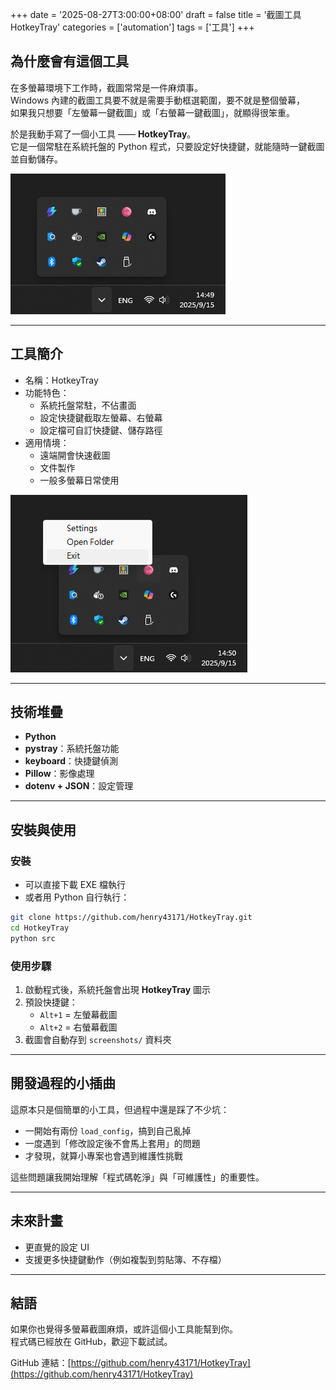 +++
date = '2025-08-27T3:00:00+08:00'
draft = false
title = '截圖工具 HotkeyTray'
categories = ['automation']
tags = ['工具']
+++

## 為什麼會有這個工具

在多螢幕環境下工作時，截圖常常是一件麻煩事。  
Windows 內建的截圖工具要不就是需要手動框選範圍，要不就是整個螢幕，  
如果我只想要「左螢幕一鍵截圖」或「右螢幕一鍵截圖」，就顯得很笨重。  

於是我動手寫了一個小工具 —— **HotkeyTray**。  
它是一個常駐在系統托盤的 Python 程式，只要設定好快捷鍵，就能隨時一鍵截圖並自動儲存。  

![HotkeyTray 在系統托盤中](hotkeytray_tray.png)

---

## 工具簡介

- 名稱：HotkeyTray  
- 功能特色：
  - 系統托盤常駐，不佔畫面
  - 設定快捷鍵截取左螢幕、右螢幕
  - 設定檔可自訂快捷鍵、儲存路徑
- 適用情境：
  - 遠端開會快速截圖
  - 文件製作
  - 一般多螢幕日常使用  

![設定視窗畫面](hotkeytray_settings.png)

---

## 技術堆疊

- **Python**  
- **pystray**：系統托盤功能  
- **keyboard**：快捷鍵偵測  
- **Pillow**：影像處理  
- **dotenv + JSON**：設定管理  

---

## 安裝與使用

### 安裝
- 可以直接下載 EXE 檔執行  
- 或者用 Python 自行執行：  

```bash
git clone https://github.com/henry43171/HotkeyTray.git
cd HotkeyTray
python src
```

### 使用步驟
1. 啟動程式後，系統托盤會出現 **HotkeyTray** 圖示  
2. 預設快捷鍵：  
   - `Alt+1` = 左螢幕截圖  
   - `Alt+2` = 右螢幕截圖  
3. 截圖會自動存到 `screenshots/` 資料夾  

---

## 開發過程的小插曲

這原本只是個簡單的小工具，但過程中還是踩了不少坑：  

- 一開始有兩份 `load_config`，搞到自己亂掉  
- 一度遇到「修改設定後不會馬上套用」的問題  
- 才發現，就算小專案也會遇到維護性挑戰  

這些問題讓我開始理解「程式碼乾淨」與「可維護性」的重要性。  

---

## 未來計畫

- 更直覺的設定 UI  
- 支援更多快捷鍵動作（例如複製到剪貼簿、不存檔）  

---

## 結語

如果你也覺得多螢幕截圖麻煩，或許這個小工具能幫到你。  
程式碼已經放在 GitHub，歡迎下載試試。  

GitHub 連結：[https://github.com/henry43171/HotkeyTray](https://github.com/henry43171/HotkeyTray)
